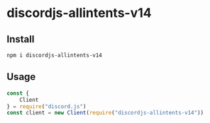 # discordjs-allintents-v14
## Install
```
npm i discordjs-allintents-v14
```
## Usage
```js
const {
    Client
} = require("discord.js")
const client = new Client(require("discordjs-allintents-v14"))
```